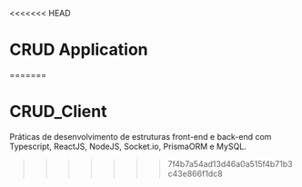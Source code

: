 <<<<<<< HEAD
# CRUD Application
=======
# CRUD_Client
Práticas de desenvolvimento de estruturas front-end e back-end com Typescript, ReactJS, NodeJS, Socket.io, PrismaORM e MySQL.
>>>>>>> 7f4b7a54ad13d46a0a515f4b71b3c43e866f1dc8
